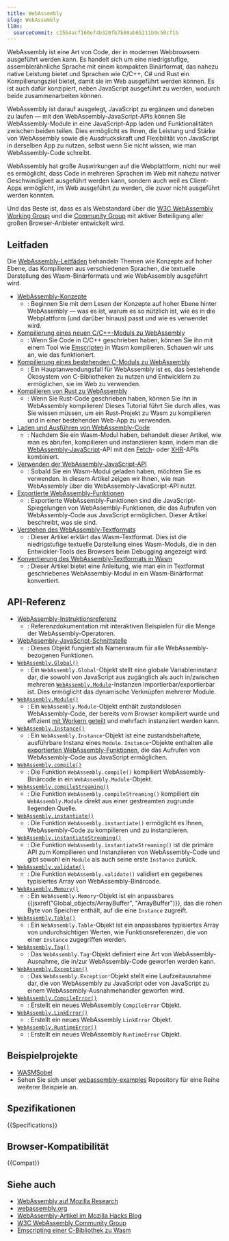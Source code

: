 ```yaml
---
title: WebAssembly
slug: WebAssembly
l10n:
  sourceCommit: c1564acf160ef4b320fb7b89ab65211b9c50cf1b
---
```


WebAssembly ist eine Art von Code, der in modernen Webbrowsern ausgeführt werden kann. Es handelt sich um eine niedrigstufige, assemblerähnliche Sprache mit einem kompakten Binärformat, das nahezu native Leistung bietet und Sprachen wie C/C++, C# und Rust ein Kompilierungsziel bietet, damit sie im Web ausgeführt werden können. Es ist auch dafür konzipiert, neben JavaScript ausgeführt zu werden, wodurch beide zusammenarbeiten können.

WebAssembly ist darauf ausgelegt, JavaScript zu ergänzen und daneben zu laufen — mit den WebAssembly-JavaScript-APIs können Sie WebAssembly-Module in eine JavaScript-App laden und Funktionalitäten zwischen beiden teilen. Dies ermöglicht es Ihnen, die Leistung und Stärke von WebAssembly sowie die Ausdruckskraft und Flexibilität von JavaScript in derselben App zu nutzen, selbst wenn Sie nicht wissen, wie man WebAssembly-Code schreibt.

WebAssembly hat große Auswirkungen auf die Webplattform, nicht nur weil es ermöglicht, dass Code in mehreren Sprachen im Web mit nahezu nativer Geschwindigkeit ausgeführt werden kann, sondern auch weil es Client-Apps ermöglicht, im Web ausgeführt zu werden, die zuvor nicht ausgeführt werden konnten.

Und das Beste ist, dass es als Webstandard über die [W3C WebAssembly Working Group](https://www.w3.org/groups/wg/wasm/) und die [Community Group](https://www.w3.org/community/webassembly/) mit aktiver Beteiligung aller großen Browser-Anbieter entwickelt wird.

## Leitfaden

Die [WebAssembly-Leitfäden](/de/docs/WebAssembly/Guides) behandeln Themen wie Konzepte auf hoher Ebene, das Kompilieren aus verschiedenen Sprachen, die textuelle Darstellung des Wasm-Binärformats und wie WebAssembly ausgeführt wird.

- [WebAssembly-Konzepte](/de/docs/WebAssembly/Guides/Concepts)
  - : Beginnen Sie mit dem Lesen der Konzepte auf hoher Ebene hinter WebAssembly — was es ist, warum es so nützlich ist, wie es in die Webplattform (und darüber hinaus) passt und wie es verwendet wird.
- [Kompilierung eines neuen C/C++-Moduls zu WebAssembly](/de/docs/WebAssembly/Guides/C_to_Wasm)
  - : Wenn Sie Code in C/C++ geschrieben haben, können Sie ihn mit einem Tool wie [Emscripten](https://emscripten.org/) in Wasm kompilieren. Schauen wir uns an, wie das funktioniert.
- [Kompilierung eines bestehenden C-Moduls zu WebAssembly](/de/docs/WebAssembly/Guides/Existing_C_to_Wasm)
  - : Ein Hauptanwendungsfall für WebAssembly ist es, das bestehende Ökosystem von C-Bibliotheken zu nutzen und Entwicklern zu ermöglichen, sie im Web zu verwenden.
- [Kompilieren von Rust zu WebAssembly](/de/docs/WebAssembly/Guides/Rust_to_Wasm)
  - : Wenn Sie Rust-Code geschrieben haben, können Sie ihn in WebAssembly kompilieren! Dieses Tutorial führt Sie durch alles, was Sie wissen müssen, um ein Rust-Projekt zu Wasm zu kompilieren und in einer bestehenden Web-App zu verwenden.
- [Laden und Ausführen von WebAssembly-Code](/de/docs/WebAssembly/Guides/Loading_and_running)
  - : Nachdem Sie ein Wasm-Modul haben, behandelt dieser Artikel, wie man es abrufen, kompilieren und instanziieren kann, indem man die [WebAssembly-JavaScript](/de/docs/WebAssembly/Reference/JavaScript_interface)-API mit den [Fetch](/de/docs/Web/API/Fetch_API)- oder [XHR](/de/docs/Web/API/XMLHttpRequest)-APIs kombiniert.
- [Verwenden der WebAssembly-JavaScript-API](/de/docs/WebAssembly/Guides/Using_the_JavaScript_API)
  - : Sobald Sie ein Wasm-Modul geladen haben, möchten Sie es verwenden. In diesem Artikel zeigen wir Ihnen, wie man WebAssembly über die WebAssembly-JavaScript-API nutzt.
- [Exportierte WebAssembly-Funktionen](/de/docs/WebAssembly/Guides/Exported_functions)
  - : Exportierte WebAssembly-Funktionen sind die JavaScript-Spiegelungen von WebAssembly-Funktionen, die das Aufrufen von WebAssembly-Code aus JavaScript ermöglichen. Dieser Artikel beschreibt, was sie sind.
- [Verstehen des WebAssembly-Textformats](/de/docs/WebAssembly/Guides/Understanding_the_text_format)
  - : Dieser Artikel erklärt das Wasm-Textformat. Dies ist die niedrigstufige textuelle Darstellung eines Wasm-Moduls, die in den Entwickler-Tools des Browsers beim Debugging angezeigt wird.
- [Konvertierung des WebAssembly-Textformats in Wasm](/de/docs/WebAssembly/Guides/Text_format_to_Wasm)
  - : Dieser Artikel bietet eine Anleitung, wie man ein in Textformat geschriebenes WebAssembly-Modul in ein Wasm-Binärformat konvertiert.

## API-Referenz

- [WebAssembly-Instruktionsreferenz](/de/docs/WebAssembly/Reference)
  - : Referenzdokumentation mit interaktiven Beispielen für die Menge der WebAssembly-Operatoren.
- [WebAssembly-JavaScript-Schnittstelle](/de/docs/WebAssembly/Reference/JavaScript_interface)
  - : Dieses Objekt fungiert als Namensraum für alle WebAssembly-bezogenen Funktionen.
- [`WebAssembly.Global()`](/de/docs/WebAssembly/Reference/JavaScript_interface/Global)
  - : Ein `WebAssembly.Global`-Objekt stellt eine globale Variableninstanz dar, die sowohl von JavaScript aus zugänglich als auch in/zwischen mehreren [`WebAssembly.Module`](/de/docs/WebAssembly/Reference/JavaScript_interface/Module)-Instanzen importierbar/exportierbar ist. Dies ermöglicht das dynamische Verknüpfen mehrerer Module.
- [`WebAssembly.Module()`](/de/docs/WebAssembly/Reference/JavaScript_interface/Module)
  - : Ein `WebAssembly.Module`-Objekt enthält zustandslosen WebAssembly-Code, der bereits vom Browser kompiliert wurde und effizient [mit Workern geteilt](/de/docs/Web/API/Worker/postMessage) und mehrfach instanziiert werden kann.
- [`WebAssembly.Instance()`](/de/docs/WebAssembly/Reference/JavaScript_interface/Instance)
  - : Ein `WebAssembly.Instance`-Objekt ist eine zustandsbehaftete, ausführbare Instanz eines `Module`. `Instance`-Objekte enthalten alle [exportierten WebAssembly-Funktionen](/de/docs/WebAssembly/Guides/Exported_functions), die das Aufrufen von WebAssembly-Code aus JavaScript ermöglichen.
- [`WebAssembly.compile()`](/de/docs/WebAssembly/Reference/JavaScript_interface/compile_static)
  - : Die Funktion `WebAssembly.compile()` kompiliert WebAssembly-Binärcode in ein `WebAssembly.Module`-Objekt.
- [`WebAssembly.compileStreaming()`](/de/docs/WebAssembly/Reference/JavaScript_interface/compileStreaming_static)
  - : Die Funktion `WebAssembly.compileStreaming()` kompiliert ein `WebAssembly.Module` direkt aus einer gestreamten zugrunde liegenden Quelle.
- [`WebAssembly.instantiate()`](/de/docs/WebAssembly/Reference/JavaScript_interface/instantiate_static)
  - : Die Funktion `WebAssembly.instantiate()` ermöglicht es Ihnen, WebAssembly-Code zu kompilieren und zu instanziieren.
- [`WebAssembly.instantiateStreaming()`](/de/docs/WebAssembly/Reference/JavaScript_interface/instantiateStreaming_static)
  - : Die Funktion `WebAssembly.instantiateStreaming()` ist die primäre API zum Kompilieren und Instanziieren von WebAssembly-Code und gibt sowohl ein `Module` als auch seine erste `Instance` zurück.
- [`WebAssembly.validate()`](/de/docs/WebAssembly/Reference/JavaScript_interface/validate_static)
  - : Die Funktion `WebAssembly.validate()` validiert ein gegebenes typisiertes Array von WebAssembly-Binärcode.
- [`WebAssembly.Memory()`](/de/docs/WebAssembly/Reference/JavaScript_interface/Memory)
  - : Ein `WebAssembly.Memory`-Objekt ist ein anpassbares {{jsxref("Global_objects/ArrayBuffer", "ArrayBuffer")}}, das die rohen Byte von Speicher enthält, auf die eine `Instance` zugreift.
- [`WebAssembly.Table()`](/de/docs/WebAssembly/Reference/JavaScript_interface/Table)
  - : Ein `WebAssembly.Table`-Objekt ist ein anpassbares typisiertes Array von undurchsichtigen Werten, wie Funktionsreferenzen, die von einer `Instance` zugegriffen werden.
- [`WebAssembly.Tag()`](/de/docs/WebAssembly/Reference/JavaScript_interface/Tag)
  - : Das `WebAssembly.Tag`-Objekt definiert eine Art von WebAssembly-Ausnahme, die in/zur WebAssembly-Code geworfen werden kann.
- [`WebAssembly.Exception()`](/de/docs/WebAssembly/Reference/JavaScript_interface/Exception)
  - : Das `WebAssembly.Exception`-Objekt stellt eine Laufzeitausnahme dar, die von WebAssembly zu JavaScript oder von JavaScript zu einem WebAssembly-Ausnahmehandler geworfen wird.
- [`WebAssembly.CompileError()`](/de/docs/WebAssembly/Reference/JavaScript_interface/CompileError)
  - : Erstellt ein neues WebAssembly `CompileError` Objekt.
- [`WebAssembly.LinkError()`](/de/docs/WebAssembly/Reference/JavaScript_interface/LinkError)
  - : Erstellt ein neues WebAssembly `LinkError` Objekt.
- [`WebAssembly.RuntimeError()`](/de/docs/WebAssembly/Reference/JavaScript_interface/RuntimeError)
  - : Erstellt ein neues WebAssembly `RuntimeError` Objekt.

## Beispielprojekte

- [WASMSobel](https://github.com/JasonWeathersby/WASMSobel)
- Sehen Sie sich unser [webassembly-examples](https://github.com/mdn/webassembly-examples/) Repository für eine Reihe weiterer Beispiele an.

## Spezifikationen

{{Specifications}}

## Browser-Kompatibilität

{{Compat}}

## Siehe auch

- [WebAssembly auf Mozilla Research](https://research.mozilla.org/)
- [webassembly.org](https://webassembly.org/)
- [WebAssembly-Artikel im Mozilla Hacks Blog](https://hacks.mozilla.org/category/webassembly/)
- [W3C WebAssembly Community Group](https://www.w3.org/community/webassembly/)
- [Emscripting einer C-Bibliothek zu Wasm](https://web.dev/articles/emscripting-a-c-library)
